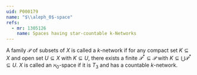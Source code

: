 ```yaml
---
uid: P000179
name: "$\\aleph_0$-space"
refs:
  - mr: 1305126
    name: Spaces having star-countable k-Networks
---
```

A family $\mathcal{P}$ of subsets of $X$ is called a $k$-network if for any compact set $K \subseteq X$ and open set $U \subseteq X$ with $K \subseteq U$, there exists a finite $\mathcal{P}^* \subseteq \mathcal{P}$ with $K \subseteq \bigcup \mathcal{P}^* \subseteq U$. $X$ is called an $\aleph_0$-space if it is $T_3$ and has a countable $k$-network.
